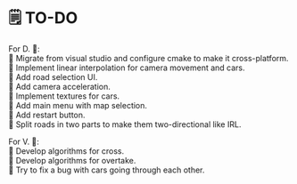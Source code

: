 # 🗒️ TO-DO
  For D. 👤:\
🔴 Migrate from visual studio and configure cmake to make it cross-platform.\
🔴 Implement linear interpolation for camera movement and cars.\
🔴 Add road selection UI.\
🔴 Add camera acceleration.\
🔴 Implement textures for cars.\
🔴 Add main menu with map selection.\
🔴 Add restart button.\
🔴 Split roads in two parts to make them two-directional like IRL.

  For V. 👤:\
🔴 Develop algorithms for cross.\
🔴 Develop algorithms for overtake.\
🔴 Try to fix a bug with cars going through each other.
